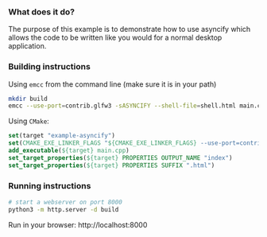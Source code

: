 ### What does it do? 

The purpose of this example is to demonstrate how to use asyncify which allows the code to be written like you
would for a normal desktop application.

### Building instructions

Using `emcc` from the command line (make sure it is in your path)

```sh
mkdir build
emcc --use-port=contrib.glfw3 -sASYNCIFY --shell-file=shell.html main.cpp -o build/index.html
```

Using `CMake`:

```cmake
set(target "example-asyncify")
set(CMAKE_EXE_LINKER_FLAGS "${CMAKE_EXE_LINKER_FLAGS} --use-port=contrib.glfw3 -sASYNCIFY --shell-file ${CMAKE_CURRENT_LIST_DIR}/shell.html")
add_executable(${target} main.cpp)
set_target_properties(${target} PROPERTIES OUTPUT_NAME "index")
set_target_properties(${target} PROPERTIES SUFFIX ".html")
```

### Running instructions

```sh
# start a webserver on port 8000
python3 -m http.server -d build
```

Run in your browser: http://localhost:8000